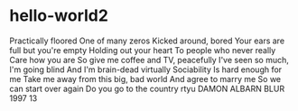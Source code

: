 # hello-world2
 Practically floored One of many zeros Kicked around, bored Your ears are full but you're empty Holding out your heart To people who never really Care how you are So give me coffee and TV, peacefully I've seen so much, I'm going blind And I'm brain-dead virtually Sociability Is hard enough for me Take me away from this big, bad world And agree to marry me So we can start over again Do you go to the country
rtyu
DAMON ALBARN
BLUR 
1997
13
